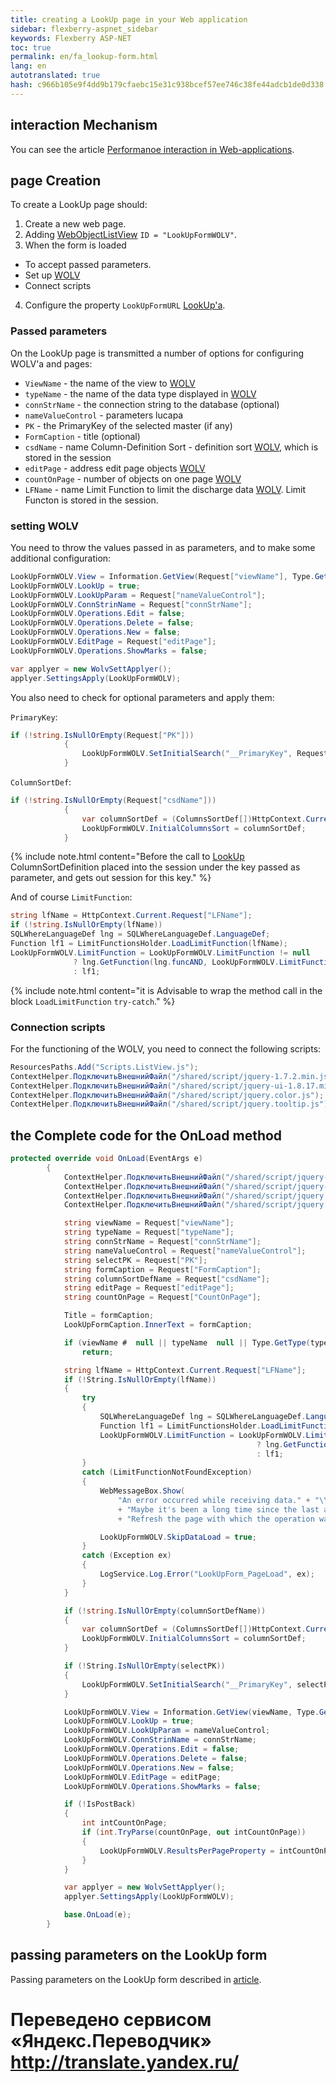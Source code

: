 ```yaml
--- 
title: creating a LookUp page in your Web application 
sidebar: flexberry-aspnet_sidebar 
keywords: Flexberry ASP-NET 
toc: true 
permalink: en/fa_lookup-form.html 
lang: en 
autotranslated: true 
hash: c966b105e9f4dd9b179cfaebc15e31c938bcef57ee746c38fe44adcb1de0d338 
--- 
```


## interaction Mechanism 

You can see the article [Performanoe interaction in Web-applications](fa_form-interaction.html). 

## page Creation 

To create a LookUp page should: 

1. Create a new web page. 
2. Adding [WebObjectListView](fa_web-object-list-view.html) `ID = "LookUpFormWOLV"`. 
3. When the form is loaded 
* To accept passed parameters. 
* Set up [WOLV](fa_web-object-list-view.html) 
* Connect scripts 
4. Configure the property `LookUpFormURL` [LookUp'a](fa_lookup-overview.html). 

### Passed parameters 

On the LookUp page is transmitted a number of options for configuring WOLV'a and pages: 

* `ViewName` - the name of the view to [WOLV](fa_web-object-list-view.html) 
* `typeName` - the name of the data type displayed in [WOLV](fa_web-object-list-view.html) 
* `connStrName` - the connection string to the database (optional) 
* `nameValueControl` - parameters lucapa 
* `PK` - the PrimaryKey of the selected master (if any) 
* `FormCaption` - title (optional) 
* `csdName` - name Column-Definition Sort - definition sort [WOLV](fa_web-object-list-view.html), which is stored in the session 
* `editPage` - address edit page objects [WOLV](fa_web-object-list-view.html) 
* `countOnPage` - number of objects on one page [WOLV](fa_web-object-list-view.html) 
* `LFName` - name Limit Function to limit the discharge data [WOLV](fa_web-object-list-view.html). Limit Functon is stored in the session. 

### setting WOLV 

You need to throw the values passed in as parameters, and to make some additional configuration: 

```csharp
LookUpFormWOLV.View = Information.GetView(Request["viewName"], Type.GetType(Request["typeName"]));
LookUpFormWOLV.LookUp = true;
LookUpFormWOLV.LookUpParam = Request["nameValueControl"];
LookUpFormWOLV.ConnStrinName = Request["connStrName"];
LookUpFormWOLV.Operations.Edit = false;
LookUpFormWOLV.Operations.Delete = false;
LookUpFormWOLV.Operations.New = false;
LookUpFormWOLV.EditPage = Request["editPage"];
LookUpFormWOLV.Operations.ShowMarks = false; 

var applyer = new WolvSettApplyer();
applyer.SettingsApply(LookUpFormWOLV);
``` 

You also need to check for optional parameters and apply them: 

`PrimaryKey`: 

```csharp
if (!string.IsNullOrEmpty(Request["PK"]))
            {
                LookUpFormWOLV.SetInitialSearch("__PrimaryKey", Request["PK"]);
            }
``` 

`ColumnSortDef`: 

```csharp
if (!string.IsNullOrEmpty(Request["csdName"]))
            {
                var columnSortDef = (ColumnsSortDef[])HttpContext.Current.Session[Request["csdName"]];
                LookUpFormWOLV.InitialColumnsSort = columnSortDef;
            }
``` 

{% include note.html content="Before the call to [LookUp](fa_lookup-overview.html) ColumnSortDefinition placed into the session under the key passed as parameter, and gets out session for this key." %} 

And of course `LimitFunction`: 

```csharp
string lfName = HttpContext.Current.Request["LFName"];
if (!string.IsNullOrEmpty(lfName))
SQLWhereLanguageDef lng = SQLWhereLanguageDef.LanguageDef;
Function lf1 = LimitFunctionsHolder.LoadLimitFunction(lfName);
LookUpFormWOLV.LimitFunction = LookUpFormWOLV.LimitFunction != null
              ? lng.GetFunction(lng.funcAND, LookUpFormWOLV.LimitFunction, lf1)
              : lf1;
``` 

{% include note.html content="it is Advisable to wrap the method call in the block `LoadLimitFunction` `try-catch`." %} 

### Connection scripts 

For the functioning of the WOLV, you need to connect the following scripts: 

```csharp
ResourcesPaths.Add("Scripts.ListView.js");
ContextHelper.ПодключитьВнешнийФайл("/shared/script/jquery-1.7.2.min.js");
ContextHelper.ПодключитьВнешнийФайл("/shared/script/jquery-ui-1.8.17.min.js");
ContextHelper.ПодключитьВнешнийФайл("/shared/script/jquery.color.js");
ContextHelper.ПодключитьВнешнийФайл("/shared/script/jquery.tooltip.js");
``` 

## the Complete code for the OnLoad method 

```csharp
protected override void OnLoad(EventArgs e)
        {
            ContextHelper.ПодключитьВнешнийФайл("/shared/script/jquery-1.7.2.min.js");
            ContextHelper.ПодключитьВнешнийФайл("/shared/script/jquery-ui-1.8.17.min.js");
            ContextHelper.ПодключитьВнешнийФайл("/shared/script/jquery.color.js");
            ContextHelper.ПодключитьВнешнийФайл("/shared/script/jquery.tooltip.js");

            string viewName = Request["viewName"];
            string typeName = Request["typeName"];
            string connStrName = Request["connStrName"];
            string nameValueControl = Request["nameValueControl"];
            string selectPK = Request["PK"];
            string formCaption = Request["FormCaption"];
            string columnSortDefName = Request["csdName"];
            string editPage = Request["editPage"];
            string countOnPage = Request["CountOnPage"];

            Title = formCaption;
            LookUpFormCaption.InnerText = formCaption;

            if (viewName #  null || typeName  null || Type.GetType(typeName) == null)
                return;

            string lfName = HttpContext.Current.Request["LFName"];
            if (!String.IsNullOrEmpty(lfName))
            {
                try
                {
                    SQLWhereLanguageDef lng = SQLWhereLanguageDef.LanguageDef;
                    Function lf1 = LimitFunctionsHolder.LoadLimitFunction(lfName);
                    LookUpFormWOLV.LimitFunction = LookUpFormWOLV.LimitFunction != null
                                                       ? lng.GetFunction(lng.funcAND, LookUpFormWOLV.LimitFunction, lf1)
                                                       : lf1;
                }
                catch (LimitFunctionNotFoundException)
                {
                    WebMessageBox.Show(
                        "An error occurred while receiving data." + "\\n"
                        + "Maybe it's been a long time since the last action." + "\\n"
                        + "Refresh the page with which the operation was performed on selection of values.");

                    LookUpFormWOLV.SkipDataLoad = true;
                }
                catch (Exception ex)
                {
                    LogService.Log.Error("LookUpForm_PageLoad", ex);
                }
            }

            if (!string.IsNullOrEmpty(columnSortDefName))
            {
                var columnSortDef = (ColumnsSortDef[])HttpContext.Current.Session[columnSortDefName];
                LookUpFormWOLV.InitialColumnsSort = columnSortDef;
            }

            if (!String.IsNullOrEmpty(selectPK))
            {
                LookUpFormWOLV.SetInitialSearch("__PrimaryKey", selectPK);
            }

            LookUpFormWOLV.View = Information.GetView(viewName, Type.GetType(typeName));
            LookUpFormWOLV.LookUp = true;
            LookUpFormWOLV.LookUpParam = nameValueControl;
            LookUpFormWOLV.ConnStrinName = connStrName;
            LookUpFormWOLV.Operations.Edit = false;
            LookUpFormWOLV.Operations.Delete = false;
            LookUpFormWOLV.Operations.New = false;
            LookUpFormWOLV.EditPage = editPage;
            LookUpFormWOLV.Operations.ShowMarks = false;

            if (!IsPostBack)
            {
                int intCountOnPage;
                if (int.TryParse(countOnPage, out intCountOnPage))
                {
                    LookUpFormWOLV.ResultsPerPageProperty = intCountOnPage;
                }
            }

            var applyer = new WolvSettApplyer();
            applyer.SettingsApply(LookUpFormWOLV);

            base.OnLoad(e);
        }
``` 

## passing parameters on the LookUp form 

Passing parameters on the LookUp form described in [article](fa_lookup-form-send-params.html). 




 # Переведено сервисом «Яндекс.Переводчик» http://translate.yandex.ru/